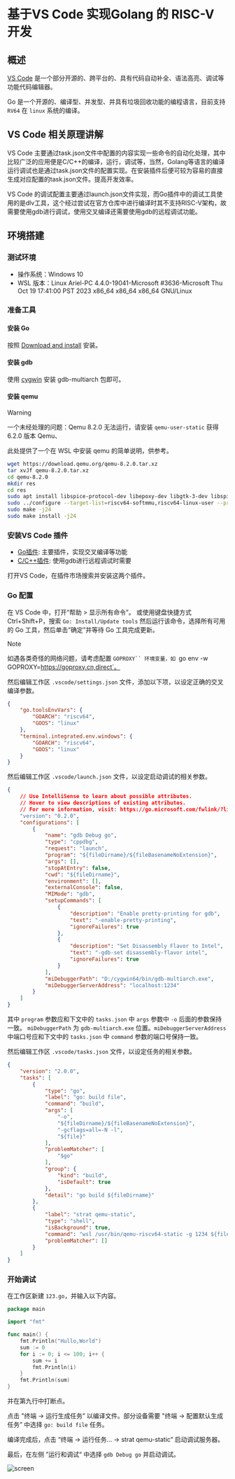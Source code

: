 # 基于VS Code 实现Golang 的 RISC-V 开发

## 概述

[VS Code](https://code.visualstudio.com/) 是一个部分开源的、跨平台的、具有代码自动补全、语法高亮、调试等功能代码编辑器。

Go 是一个开源的、编译型、并发型、并具有垃圾回收功能的编程语言，目前支持 `RV64` 在 `linux` 系统的编译。

## VS Code 相关原理讲解

VS Code 主要通过task.json文件中配置的内容实现一些命令的自动化处理，其中比较广泛的应用便是C/C++的编译，运行，调试等，当然，Golang等语言的编译运行调试也是通过task.json文件的配置实现。在安装插件后便可较为容易的直接生成对应配置的task.json文件。提高开发效率。

VS Code 的调试配置主要通过launch.json文件实现，而Go插件中的调试工具使用的是dlv工具，这个经过尝试在官方仓库中进行编译时其不支持RISC-V架构，故需要使用gdb进行调试，使用交叉编译还需要使用gdb的远程调试功能。

## 环境搭建

### 测试环境

- 操作系统：Windows 10
- WSL 版本：Linux Ariel-PC 4.4.0-19041-Microsoft #3636-Microsoft Thu Oct 19 17:41:00 PST 2023 x86_64 x86_64 x86_64 GNU/Linux

### 准备工具

#### 安装 Go

按照 [Download and install](https://go.dev/doc/install) 安装。

#### 安装 gdb

使用 [cygwin](https://www.cygwin.com/install.html) 安装 gdb-multiarch 包即可。

#### 安装 qemu

> [!WARNING]
> 一个未经处理的问题：Qemu 8.2.0 无法运行，请安装 `qemu-user-static` 获得 6.2.0 版本 Qemu、

此处提供了一个在 WSL 中安装 qemu 的简单说明，供参考。

```bash
wget https://download.qemu.org/qemu-8.2.0.tar.xz
tar xvJf qemu-8.2.0.tar.xz
cd qemu-8.2.0
mkdir res
cd res
sudo apt install libspice-protocol-dev libepoxy-dev libgtk-3-dev libspice-server-dev build-essential autoconf automake autotools-dev pkg-config bc curl gawk git bison flex texinfo gperf libtool patchutils mingw-w64 libmpc-dev libmpfr-dev libgmp-dev libexpat-dev libfdt-dev zlib1g-dev libglib2.0-dev libpixman-1-dev libncurses5-dev libncursesw5-dev meson libvirglrenderer-dev libsdl2-dev -y
sudo ../configure --target-list=riscv64-softmmu,riscv64-linux-user --prefix=/usr/local/bin/qemu-riscv64
sudo make -j24
sudo make install -j24
```

### 安装VS Code 插件

- [Go插件](https://marketplace.visualstudio.com/items?itemName=golang.Go): 主要插件，实现交叉编译等功能
- [C/C++插件](https://marketplace.visualstudio.com/items?itemName=ms-vscode.cpptools): 使用gdb进行远程调试时需要

打开VS Code，在插件市场搜索并安装这两个插件。

### Go 配置

在 VS Code 中，打开“帮助 > 显示所有命令”。 或使用键盘快捷方式<key>Ctrl+Shift+P</key>，搜索 `Go: Install/Update tools` 然后运行该命令，选择所有可用的 Go 工具，然后单击“确定”并等待 Go 工具完成更新。

> [!NOTE]
> 如遇各类奇怪的网络问题，请考虑配置 `GOPROXY`` 环境变量，如 `go env -w  GOPROXY=https://goproxy.cn,direct`。

然后编辑工作区 `.vscode/settings.json` 文件，添加以下项，以设定正确的交叉编译参数。

```json
{
    "go.toolsEnvVars": {
        "GOARCH": "riscv64",
        "GOOS": "linux"
    },
    "terminal.integrated.env.windows": {
        "GOARCH": "riscv64",
        "GOOS": "linux"
    }
}
```

然后编辑工作区 `.vscode/launch.json` 文件，以设定启动调试的相关参数。

```json
{
    // Use IntelliSense to learn about possible attributes.
    // Hover to view descriptions of existing attributes.
    // For more information, visit: https://go.microsoft.com/fwlink/?linkid=830387
    "version": "0.2.0",
    "configurations": [
        {
            "name": "gdb Debug go",
            "type": "cppdbg",
            "request": "launch",
            "program": "${fileDirname}/${fileBasenameNoExtension}",
            "args": [],
            "stopAtEntry": false,
            "cwd": "${fileDirname}",
            "environment": [],
            "externalConsole": false,
            "MIMode": "gdb",
            "setupCommands": [
                {
                    "description": "Enable pretty-printing for gdb",
                    "text": "-enable-pretty-printing",
                    "ignoreFailures": true
                },
                {
                    "description": "Set Disassembly Flavor to Intel",
                    "text": "-gdb-set disassembly-flavor intel",
                    "ignoreFailures": true
                }
            ],
            "miDebuggerPath": "D:/cygwin64/bin/gdb-multiarch.exe",
            "miDebuggerServerAddress": "localhost:1234"
        }
    ]
}
```

其中 `program` 参数应和下文中的 `tasks.json` 中 `args` 参数中 `-o` 后面的参数保持一致。 `miDebuggerPath` 为 `gdb-multiarch.exe` 位置。`miDebuggerServerAddress` 中端口号应和下文中的 `tasks.json` 中 `command` 参数的端口号保持一致。

然后编辑工作区 `.vscode/tasks.json` 文件，以设定任务的相关参数。

```json
{
    "version": "2.0.0",
    "tasks": [
        {
            "type": "go",
            "label": "go: build file",
            "command": "build",
            "args": [
                "-o",
                "${fileDirname}/${fileBasenameNoExtension}",
                "-gcflags=all=-N -l",
                "${file}"
            ],
            "problemMatcher": [
                "$go"
            ],
            "group": {
                "kind": "build",
                "isDefault": true
            },
            "detail": "go build ${fileDirname}"
        },
        {
            "label": "strat qemu-static",
            "type": "shell",
            "isBackground": true,
            "command": "wsl /usr/bin/qemu-riscv64-static -g 1234 ${fileBasenameNoExtension}",
            "problemMatcher": []
        }
    ]
}
```

### 开始调试

在工作区新建 `123.go`，并输入以下内容。

```go
package main

import "fmt"

func main() {
	fmt.Println("Hullo,World")
	sum := 0
	for i := 0; i <= 100; i++ {
		sum += i
		fmt.Println(i)
	}
	fmt.Println(sum)
}
```

并在第九行中打断点。

点击 "终端 -> 运行生成任务” 以编译文件。部分设备需要 "终端 -> 配置默认生成任务” 中选择 `go: build file` 任务。

编译完成后，点击 “终端 -> 运行任务... -> strat qemu-static” 启动调试服务器。

最后，在左侧 ”运行和调试“ 中选择 `gdb Debug go` 并启动调试。

![screen](./imgs/screen.png)